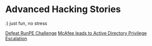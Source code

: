 # Advanced Hacking Stories

:) just fun, no stress

[Defeat RunPE Challenge](https://github.com/tfairane/HackStory/blob/master/DefeatRunPE.md)
[McAfee leads to Active Directory Privilege Escalation](https://github.com/tfairane/HackStory/blob/master/McAfeePrivesc.md)
